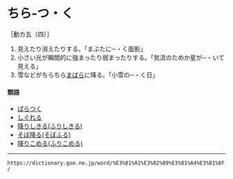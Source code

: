 # ちら‐つ・く

［動カ五（四）］
1. 見えたり消えたりする。「まぶたに─・く面影」
2. 小さい光が瞬間的に強まったり弱まったりする。「気流のためか星が─・いて見える」
3. 雪などがちらちら[まばら](まばら（疎ら／疏ら）)に降る。「小雪の─・く日」
    

#### 類語

-   [ぱらつく](https://dictionary.goo.ne.jp/word/%E3%81%B1%E3%82%89%E3%81%A4%E3%81%8F/#jn-179838)
-   [しぐれる](https://dictionary.goo.ne.jp/word/%E6%99%82%E9%9B%A8%E3%82%8C%E3%82%8B/#jn-95410)
-   [降りしきる(ふりしきる)](https://dictionary.goo.ne.jp/word/%E9%99%8D%E3%82%8A%E9%A0%BB%E3%82%8B/#jn-195651)
-   [そぼ降る(そぼふる)](https://dictionary.goo.ne.jp/word/%E3%81%9D%E3%81%BC%E9%99%8D%E3%82%8B/#jn-131379)
-   [降りこめる(ふりこめる)](https://dictionary.goo.ne.jp/word/%E9%99%8D%E3%82%8A%E7%B1%A0%E3%82%81%E3%82%8B/#jn-195643)

---
`https://dictionary.goo.ne.jp/word/%E3%81%A1%E3%82%89%E3%81%A4%E3%81%8F/`